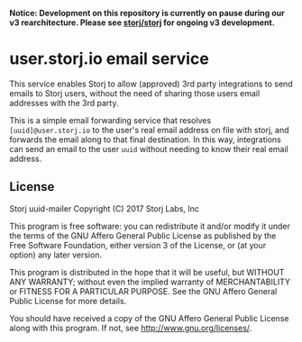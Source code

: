 **Notice: Development on this repository is currently on pause during our v3 rearchitecture. Please see [storj/storj](https://github.com/storj/storj) for ongoing v3 development.**

# user.storj.io email service

This service enables Storj to allow (approved) 3rd party integrations to send emails to Storj users, without the need of sharing those users email addresses with the 3rd party.

This is a simple email forwarding service that resolves `[uuid]@user.storj.io` to the user's real email address on file with storj, and forwards the email along to that final destination. In this way, integrations can send an email to the user `uuid` without needing to know their real email address.

License
-------

Storj uuid-mailer
Copyright (C) 2017 Storj Labs, Inc

This program is free software: you can redistribute it and/or modify
it under the terms of the GNU Affero General Public License as published
by the Free Software Foundation, either version 3 of the License, or
(at your option) any later version.

This program is distributed in the hope that it will be useful,
but WITHOUT ANY WARRANTY; without even the implied warranty of
MERCHANTABILITY or FITNESS FOR A PARTICULAR PURPOSE.  See the
GNU Affero General Public License for more details.

You should have received a copy of the GNU Affero General Public License
along with this program.  If not, see http://www.gnu.org/licenses/.
